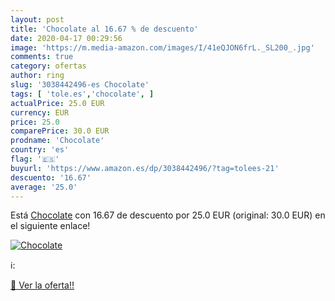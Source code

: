 ```yaml
---
layout: post
title: 'Chocolate al 16.67 % de descuento'
date: 2020-04-17 00:29:56
image: 'https://m.media-amazon.com/images/I/41eQJON6frL._SL200_.jpg'
comments: true
category: ofertas
author: ring
slug: '3038442496-es Chocolate'
tags: [ 'tole.es','chocolate', ]
actualPrice: 25.0 EUR
currency: EUR
price: 25.0
comparePrice: 30.0 EUR
prodname: 'Chocolate'
country: 'es'
flag: '🇪🇸'
buyurl: 'https://www.amazon.es/dp/3038442496/?tag=tolees-21'
descuento: '16.67'
average: '25.0'
---
```


Está [Chocolate](https://www.amazon.es/dp/3038442496/?tag=tolees-21) con 16.67 de descuento por 25.0 EUR (original: 30.0 EUR) en el siguiente enlace!

[![Chocolate](https://m.media-amazon.com/images/I/41eQJON6frL._SL200_.jpg)](https://www.amazon.es/dp/3038442496/?tag=tolees-21)

ℹ️:


[🛒 Ver la oferta!!](https://www.amazon.es/dp/3038442496/?tag=tolees-21)
